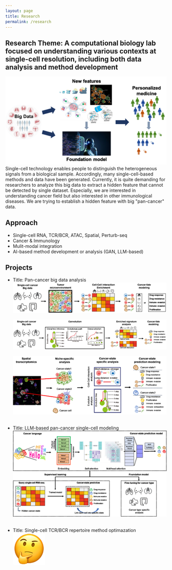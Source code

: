 ```yaml
---
layout: page
title: Research
permalink: /research
---
```


## Research Theme: A computational biology lab focused on understanding various contexts at single-cell resolution, including both data analysis and method development
<img src="assets/img/theme.gif">
Single-cell technology enables people to distinguish the heterogeneous signals from a biological sample. 
Accordingly, many single-cell-based methods and data have been generated. 
Currently, it is quite demanding for researchers to analyze this big data to extract a hidden feature that cannot be detected by single dataset.
Especially, we are interested in understanding cancer field but also interested in other immunological diseases.
We are trying to establish a hidden feature with big "pan-cancer" data.

## Approach
- Single-cell RNA, TCR/BCR, ATAC, Spatial, Perturb-seq <br/>
- Cancer & Immunology <br/>
- Mulit-modal integration <br/>
- AI-based method development or analysis (GAN, LLM-based) <br/>

## Projects
- Title: Pan-cancer big data analysis <br/>
<img src="assets/img/bigdata_cell_cell.gif"> <br/><br/>
<img src="assets/img/bigdata_evolution.gif"> <br/><br/>
<img src="assets/img/bigdata_spatial.gif"> <br/><br/>

- Title: LLM-based pan-cancer single-cell modeling <br/>
<img src="assets/img/cancer_llm.gif"> <br/><br/>

- Title: Single-cell TCR/BCR repertoire method optimazation <br/>
<img src="assets/img/job.png" width="100"/> <br/><br/><br/>
